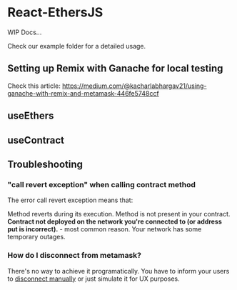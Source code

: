 # React-EthersJS

WIP Docs...

Check our example folder for a detailed usage.

## Setting up Remix with Ganache for local testing

Check this article: https://medium.com/@kacharlabhargav21/using-ganache-with-remix-and-metamask-446fe5748ccf

## useEthers

## useContract

## Troubleshooting

### "call revert exception" when calling contract method

The error call revert exception means that:

Method reverts during its execution.
Method is not present in your contract.
**Contract not deployed on the network you're connected to (or address put is incorrect).** - most common reason.
Your network has some temporary outages.

### How do I disconnect from metamask?

There's no way to achieve it programatically. You have to inform your users to [disconnect manually](https://stackoverflow.com/questions/70378789/how-to-logout-from-metamask-account-in-reactjs-using-ethereum) or just simulate it for UX purposes.
